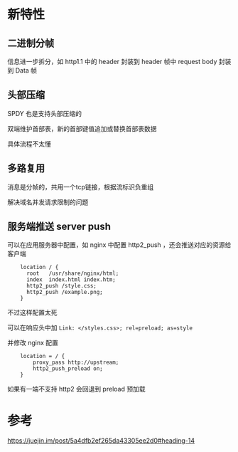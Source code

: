 # 新特性

## 二进制分帧

信息进一步拆分，如 http1.1 中的 header 封装到 header 帧中 request body 封装到 Data 帧

## 头部压缩

SPDY 也是支持头部压缩的

双端维护首部表，新的首部键值追加或替换首部表数据

具体流程不太懂

## 多路复用

消息是分帧的，共用一个tcp链接，根据流标识负重组

解决域名并发请求限制的问题

## 服务端推送 server push

可以在应用服务器中配置，如 nginx 中配置 http2_push ，还会推送对应的资源给客户端
```
    location / {
      root   /usr/share/nginx/html;
      index  index.html index.htm;
      http2_push /style.css;
      http2_push /example.png;
    }
```

不过这样配置太死

可以在响应头中加 `Link: </styles.css>; rel=preload; as=style`

并修改 nginx 配置

```
    location = / {
        proxy_pass http://upstream;
        http2_push_preload on;
    }
```

如果有一端不支持 http2 会回退到 preload 预加载

# 参考

https://juejin.im/post/5a4dfb2ef265da43305ee2d0#heading-14